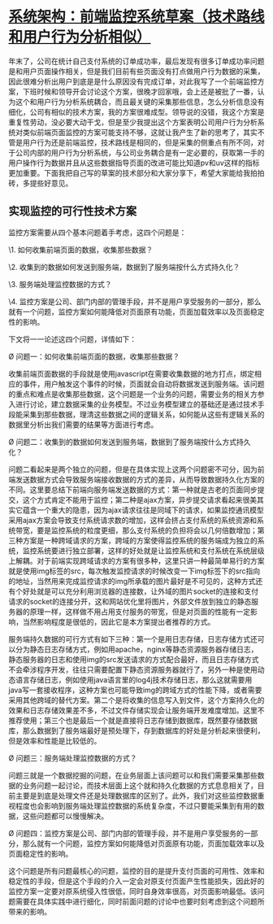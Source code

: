 # [系统架构：前端监控系统草案（技术路线和用户行为分析相似）](https://www.cnblogs.com/sharpxiajun/p/3446660.html)

年末了，公司在统计自己支付系统的订单成功率，最后发现有很多订单成功率问题是和用户页面操作相关，但是我们目前有些页面没有打点做用户行为数据的采集，因此很难分析出用户到底是是什么原因没有完成订单，对此我写了一个前端监控方案，下班时候和领导开会讨论这个方案，很晚才回家哦，会上还是被批了一番，认为这个和用户行为分析系统耦合，而且最关键的采集那些信息，怎么分析信息没有细化，公司有相似的技术方案，我的方案很难成型。领导说的没错，我这个方案是重复性劳动，没必要大动干戈，但是至少我提出这个方案表明公司用户行为分析系统对类似前端页面监控的方案可能支持不够，这就让我产生了新的思考了，其实不管是用户行为还是前端监控，技术路线是相同的，但是采集的侧重点有所不同，对于公司内部的用户行为分析系统，与公司业务耦合是有一定必要的，获取第一手的用户操作行为数据并且从这些数据指导页面的改进可能比知道pv和uv这样的指标更加重要。下面我把自己写的草案的技术部分和大家分享下，希望大家能给我拍拍砖，多提些好意见。

 

 

## **实现监控的可行性技术方案**

 

监控方案需要从四个基本问题着手考虑，这四个问题是：

 

\1. 如何收集前端页面的数据，收集那些数据？

 

\2. 收集到的数据如何发送到服务端，数据到了服务端按什么方式持久化？

 

\3. 服务端处理监控数据的方式？

 

\4. 监控方案是公司、部门内部的管理手段，并不是用户享受服务的一部分，那么就有一个问题，监控方案如何能降低对页面原有功能，页面加载效率以及页面稳定性的影响。

 

下文将一一论述这四个问题，详情如下：

 

Ø 问题一：如何收集前端页面的数据，收集那些数据？

 

收集前端页面数据的手段就是使用javascript在需要收集数据的地方打点，绑定相应的事件，用户触发这个事件的时候，页面就会自动将数据发送到服务端。该问题的重点和难点是收集那些数据，这个问题是一个业务的问题，需要业务的相关方参入进行讨论，建立数据采集的业务模型。不过业务模型建立的基础还是通过技术手段能采集到那些数据，理清这些数据之间的逻辑关系，如何能从这些有逻辑关系的数据里分析出我们需要的结果等方面进行考虑。

 

Ø 问题二：收集到的数据如何发送到服务端，数据到了服务端按什么方式持久化？

 

问题二看起来是两个独立的问题，但是在具体实现上这两个问题密不可分，因为前端发送数据方式会导致服务端接收数据的方式的差异，从而导致数据持久化方案的不同。这里要总结下前端向服务端发送数据的方式：第一种就是古老的页面同步提交，这个方式肯定不能用于监控；第二种是ajax方案，异步提交请求看起来很美其实它蕴含一个重大的隐患，因为ajax请求往往是同域下的请求，如果监控通讯模型采用ajax方案会导致支付系统请求数的增加，这样会挤占支付系统的系统资源和系统带宽，要是监控系统的粒度更细，那么支付系统的负担将会以几何倍数增加；第三种方案是一种跨域请求的方案，跨域的方案使得监控系统的服务端成为独立的系统，监控系统要进行独立部署，这样的好处就是让监控系统和支付系统在系统层级上解耦。对于前端实现跨域请求的方案有很多种，这里只讲一种最简单易行的方案就是使用img标签的src，每次触发监控请求的时候改变一下img标签下的src指向的地址，当然用来完成监控请求的img所承载的图片最好是不可见的，这种方式还有个好处就是可以充分利用浏览器的连接数，让外域的图片socket的连接和支付请求的socket的连接分开，这和网站优化里将图片，外部文件放到独立的静态服务器的原理一样，这样做不用占用支付服务的带宽，但是对页面的性能有一定影响，当然影响程度是很低的，因此它是本方案提出者推荐的方式。

 

服务端持久数据的可行方式有如下三种：第一个是用日志存储，日志存储方式还可以分为静态日志存储方式，例如用apache，nginx等静态资源服务器存储日志，静态服务器的日志和使用img的src发送请求的方式配合最好，而且日志存储方式不会牵涉程序开发，往往只需要配置下静态资源服务器就行了，另外一种是使用动态语言存储日志，例如使用java语言里的log4j技术存储日志，那么这就需要用java写一套接收程序，这种方案也可能导致img的跨域方式的性能下降，或者需要采用其他跨域的替代方案。第二个是将收集的信息写入到文件，这个方案持久化的效果和日志存储效果差不多，不过文件存储实现会让服务端开发难度增加。这里不推荐使用；第三个也是最后一个就是直接将日志存储到数据库，既然要存储数据库，那么数据到了服务端最好是预处理下，存到数据库的好处是分析起来很便利，但是效率和性能是比较低的。

 

Ø 问题三：服务端处理监控数据的方式？

 

问题三就是一个数据挖掘的问题，在业务层面上该问题可以和我们需要采集那些数据的业务问题一起讨论，而技术层面上这个就和持久化数据的方式息息相关了，目前主要是到底是处理文件还是处理数据库的区别了。此外，我们对这些监控数据重视程度也会影响到服务端处理监控数据的系统复杂度，不过只要能采集到有用的数据，这些问题都可以慢慢解决。

 

Ø 问题四：监控方案是公司、部门内部的管理手段，并不是用户享受服务的一部分，那么就有一个问题，监控方案如何能降低对页面原有功能，页面加载效率以及页面稳定性的影响。

 

这个问题是所有问题最核心的问题，监控的目的是提升支付页面的可用性、效率和稳定性的手段，但是这个手段的介入一定会对原支付页面产生性能损失，因此好的监控方案一定要对原系统侵入性很低，同时自身效率很高，对页面影响最低。该问题需要在具体实践中进行细化，同时前面问题的讨论中也要时刻考虑到这个问题所带来的影响。













